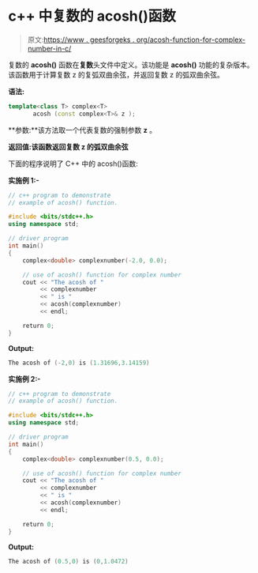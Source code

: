 # c++ 中复数的 acosh()函数

> 原文:[https://www . geesforgeks . org/acosh-function-for-complex-number-in-c/](https://www.geeksforgeeks.org/acosh-function-for-complex-number-in-c/)

复数的 **acosh()** 函数在**复数**头文件中定义。该功能是 **acosh()** 功能的复杂版本。该函数用于计算复数 z 的复弧双曲余弦，并返回复数 z 的弧双曲余弦。

**语法:**

```cpp
template<class T> complex<T> 
       acosh (const complex<T>& z );

```

**参数:**该方法取一个代表复数的强制参数 **z** 。

**返回值:**该函数返回复数 z 的**弧双曲余弦**

下面的程序说明了 C++ 中的 acosh()函数:

**实施例 1:-**

```cpp
// c++ program to demonstrate
// example of acosh() function.

#include <bits/stdc++.h>
using namespace std;

// driver program
int main()
{
    complex<double> complexnumber(-2.0, 0.0);

    // use of acosh() function for complex number
    cout << "The acosh of "
         << complexnumber
         << " is "
         << acosh(complexnumber)
         << endl;

    return 0;
}
```

**Output:**

```cpp
The acosh of (-2,0) is (1.31696,3.14159)

```

**实施例 2:-**

```cpp
// c++ program to demonstrate
// example of acosh() function.

#include <bits/stdc++.h>
using namespace std;

// driver program
int main()
{
    complex<double> complexnumber(0.5, 0.0);

    // use of acosh() function for complex number
    cout << "The acosh of "
         << complexnumber
         << " is "
         << acosh(complexnumber)
         << endl;

    return 0;
}
```

**Output:**

```cpp
The acosh of (0.5,0) is (0,1.0472)

```